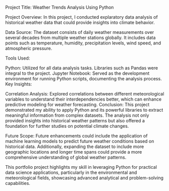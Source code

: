Project Title: Weather Trends Analysis Using Python

Project Overview:
In this project, I conducted explaratory data analysis of historical weather data  that could provide insights into climate behavior. 

Data Source:
The dataset consists of daily weather measurements over several decades from multiple weather stations globally. It includes data points such as temperature, humidity, precipitation levels, wind speed, and atmospheric pressure.

Tools Used:

Python: Utilized for all data analysis tasks. Libraries such as Pandas  were integral to the project.
Jupyter Notebook: Served as the development environment for running Python scripts, documenting the analysis process.
Key Insights:



Correlation Analysis: Explored correlations between different meteorological variables to understand their interdependencies better, which can enhance predictive modeling for weather forecasting.
Conclusion:
This project demonstrated my ability to apply Python and its powerful libraries to extract meaningful information from complex datasets. The analysis not only provided insights into historical weather patterns but also offered a foundation for further studies on potential climate changes.

Future Scope:
Future enhancements could include the application of machine learning models to predict future weather conditions based on historical data. Additionally, expanding the dataset to include more geographic locations and longer time spans could provide a more comprehensive understanding of global weather patterns.

This portfolio project highlights my skill in leveraging Python for practical data science applications, particularly in the environmental and meteorological fields, showcasing advanced analytical and problem-solving capabilities.
